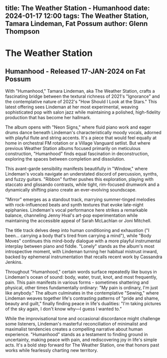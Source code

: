 title: The Weather Station - Humanhood
date: 2024-01-17 12:00
tags: The Weather Station, Tamara Lindeman, Fat Possum
author: Glenn Thompson
---

# The Weather Station

## Humanhood - Released 17-JAN-2024 on Fat Possum

With "Humanhood," Tamara Lindeman, aka The Weather Station, crafts a fascinating bridge between the textural richness of 2021's "Ignorance" and the contemplative nature of 2022's "How Should I Look at the Stars." This latest offering sees Lindeman at her most experimental, weaving sophisticated pop with salon jazz while maintaining a polished, high-fidelity production that has become her hallmark.

The album opens with "Neon Signs," where fluid piano work and eager drums dance beneath Lindeman's characteristically moody vocals, adorned with playful flute and string accents. It's a piece that would feel equally at home in orchestral FM rotation or a Village Vanguard setlist. But where previous Weather Station albums focused primarily on meticulous construction, "Humanhood" finds equal fascination in deconstruction, exploring the spaces between completion and dissolution.

This avant-garde sensibility manifests beautifully in "Window," where Lindeman's vocals navigate an understated discord of percussion, synths, and fuzzy guitars. "Ribbon" further pushes this exploration, playing with staccato and glissando contrasts, while tight, rim-focused drumwork and a dynamically shifting piano create an ever-evolving soundscape.

"Mirror" emerges as a standout track, marrying summer-tinged melodies with rock-influenced beats and synth textures that evoke late-night epiphanies. Lindeman's vocal performance here strikes a remarkable balance, channeling Jenny Hval's art-pop experimentation while maintaining the accessible appeal of Sarah McLachlan or Joni Mitchell.

The title track delves deep into human conditioning and exhaustion ("I been... carrying a body that's tired from carrying a mind"), while "Body Moves" continues this mind-body dialogue with a more playful instrumental interplay between piano and fiddle. "Lonely" stands as the album's most introspective moment, with Lindeman turning her habitual mistrust inward, backed by ephemeral instrumentation that recalls recent work by Cassandra Jenkins.

Throughout "Humanhood," certain words surface repeatedly like buoys in Lindeman's ocean of sound: body, water, trust, knot, and most frequently, pain. This pain manifests in various forms - sometimes shattering and physical, other times fundamentally ordinary: "My pain is ordinary, I'm just like anybody." The album culminates in the contemplative "Sewing," where Lindeman weaves together life's contrasting patterns of "pride and shame, beauty and guilt," finally finding peace in life's dualities: "I'm taking pictures of the sky again, I don't know why—I guess I wanted to."

While the improvisational tone and occasional discordance might challenge some listeners, Lindeman's masterful reconciliation of minimalist and maximalist tendencies creates a compelling narrative about human experience. "Humanhood" stands as a testament to finding ground in uncertainty, making peace with pain, and rediscovering joy in life's simple acts. It's a bold step forward for The Weather Station, one that honors past works while fearlessly charting new territory.

